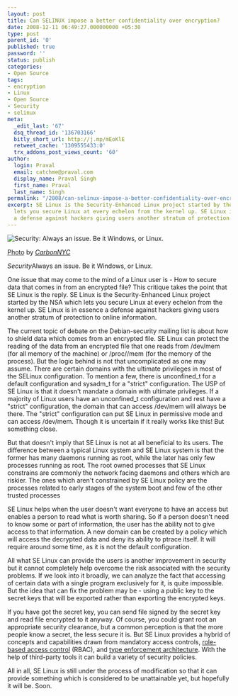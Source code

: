 ```yaml
---
layout: post
title: Can SELINUX impose a better confidentiality over encryption?
date: 2008-12-11 06:49:27.000000000 +05:30
type: post
parent_id: '0'
published: true
password: ''
status: publish
categories:
- Open Source
tags:
- encryption
- Linux
- Open Source
- Security
- selinux
meta:
  _edit_last: '67'
  dsq_thread_id: '136703166'
  bitly_short_url: http://j.mp/mEoKlE
  retweet_cache: '1309555433:0'
  trx_addons_post_views_count: '60'
author:
  login: Praval
  email: catchme@praval.com
  display_name: Praval Singh
  first_name: Praval
  last_name: Singh
permalink: "/2008/can-selinux-impose-a-better-confidentiality-over-encryption/"
excerpt: SE Linux is the Security-Enhanced Linux project started by the NSA which
  lets you secure Linux at every echelon from the kernel up. SE Linux is in essence
  a defense against hackers giving users another stratum of protection to online information.
---
```

<div class="figure"><img src="/static/2008/12/security.jpg" alt="Security: Always an issue. Be it Windows, or Linux." />
<p class="credit"><abbr class="type" title="Photograph">Photo</abbr> by <cite><a href="http://www.flickr.com/photos/carbonnyc/2294144289/">CarbonNYC</a></cite></p>
<p class="caption"><em class="title">Security</em>Always an issue. Be it Windows, or Linux.</p>
</div>

<p>One issue that may come to the mind of a Linux user is - How to secure data that comes in from an encrypted file? This critique takes the point that SE Linux is the reply. SE Linux is the Security-Enhanced Linux project started by the NSA which lets you secure Linux at every echelon from the kernel up. SE Linux is in essence a defense against hackers giving users another stratum of protection to online information. </p>
<p>The current topic of debate on the Debian-security mailing list is about how to shield data which comes from an encrypted file. SE Linux can protect the reading of the data from an encrypted file that one reads from /dev/mem (for all memory of the machine) or /proc//mem (for the memory of the process). But the logic behind is not that uncomplicated as one may assume. There are certain domains with the ultimate privileges in most of the SELinux configuration. To mention a few, there is unconfined_t for a default configuration and sysadm_t for a "strict" configuration. The USP of SE Linux is that it doesn't mandate a domain with ultimate privileges. If a majority of Linux users have an unconfined_t configuration and rest have a "strict" configuration, the domain that can access /dev/mem will always be there. The "strict" configuration can put SE Linux in permissive mode and can access /dev/mem. Though it is uncertain if it really works like this! But something close.</p>
<p>But that doesn't imply that SE Linux is not at all beneficial to its users. The difference between a typical Linux system and SE Linux system is that the former has many daemons running as root, while the later has only few processes running as root. The root owned processes that SE Linux constrains are commonly the network facing daemons and others which are riskier. The ones which aren't constrained by SE Linux policy are the processes related to early stages of the system boot and few of the other trusted processes </p>
<p>SE Linux helps when the user doesn't want everyone to have an access but enables a person to read what is worth sharing. So if a person doesn't need to know some or part of information, the user has the ability not to give access to that information. A new domain can be created by a policy which will access the decrypted data and deny its ability to ptrace itself. It will require around some time, as it is not the default configuration.</p>
<p>All what SE Linux can provide the users is another improvement in security but it cannot completely help overcome the risk associated with the security problems. If we look into it broadly, we can analyze the fact that accessing of certain data with a single program exclusively for it, is quite impossible. But the idea that can fix the problem may be - using a public key to the secret keys that will be exported rather than exporting the encrypted keys.</p>
<p>If you have got the secret key, you can send file signed by the secret key and read file encrypted to it anyway. Of course, you could grant root an appropriate security clearance, but a common perception is that the more people know a secret, the less secure it is. But SE Linux provides a hybrid of concepts and capabilities drawn from mandatory access controls, <a href="http://en.wikipedia.org/wiki/Role-based_access_control">role-based access control</a> (RBAC), and <a href="http://en.wikipedia.org/w/index.php?title=Type_enforcement_architecture&amp;action=edit&amp;redlink=1">type enforcement architecture</a>. With the help of third-party tools it can build a variety of security policies. </p>
<p>All in all, SE Linux is still under the process of modification so that it can provide something which is considered to be unattainable yet, but hopefully it will be. Soon. </p>
